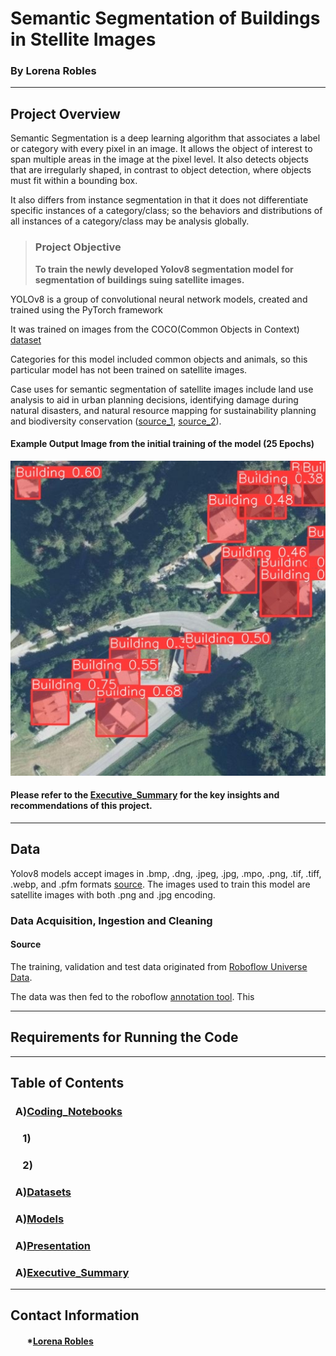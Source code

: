# Semantic Segmentation of Buildings in Stellite Images
### By Lorena Robles
---

## Project Overview

Semantic Segmentation is a deep learning algorithm that associates a label or category with every pixel in an image.
It allows the object of interest to span multiple areas in the image at the pixel level. It also detects objects that are irregularly shaped, in contrast to object detection, where objects must fit within a bounding box. 

It also differs from instance segmentation in that it does not differentiate specific instances of a category/class; so the behaviors and distributions of all instances of a category/class may be analysis globally. 

>### Project Objective
>
>**To train the newly developed Yolov8 segmentation model for segmentation of buildings suing satellite images.** 

YOLOv8 is a group of convolutional neural network models, created and trained using the PyTorch framework

It was trained on images from the COCO(Common Objects in Context) [dataset](https://tech.amikelive.com/node-718/what-object-categories-labels-are-in-coco-dataset/)

Categories for this model included common objects and animals, so this particular model has not been trained on satellite images. 

Case uses for semantic segmentation of satellite images include land use analysis to aid in urban planning decisions, identifying damage during natural disasters, and natural resource mapping for sustainability planning and biodiversity conservation ([source_1](https://keymakr.com/blog/semantic-segmentation-uses-and-applications/), [source_2](https://www.pnas.org/doi/10.1073/pnas.2109217118)).

#### Example Output Image from the initial training of the model (25 Epochs)
<img src="./Presentation/Presentation Images/Readme_Image (1).jpg"/>

#### Please refer to the [Executive_Summary](./Executive_Summary.md) for the key insights and recommendations of this project. 
---

## Data
Yolov8 models accept images in .bmp, .dng, .jpeg, .jpg, .mpo, .png, .tif, .tiff, .webp, and .pfm formats [source](https://docs.ultralytics.com/modes/predict/#images). The images used to train this model are satellite images with both .png and .jpg encoding. 

### Data Acquisition, Ingestion and Cleaning 

#### Source
The training, validation and test data originated from [Roboflow Universe Data](https://universe.roboflow.com/roboflow-universe-projects/buildings-instance-segmentation/dataset/2). 

The data was then fed to the roboflow [annotation tool](https://roboflow.com/annotate). This 

---
## Requirements for Running the Code


---
## Table of Contents
### &nbsp;&nbsp;A)[Coding_Notebooks]()
### &nbsp;&nbsp;&nbsp;&nbsp;&nbsp;1)[]()
### &nbsp;&nbsp;&nbsp;&nbsp;&nbsp;2)[]()
### &nbsp;&nbsp;A)[Datasets]()
### &nbsp;&nbsp;A)[Models]() 
### &nbsp;&nbsp;A)[Presentation]() 
### &nbsp;&nbsp;A)[Executive_Summary]()
---
## Contact Information

#### &nbsp;&nbsp;&nbsp;&nbsp;&nbsp;&nbsp;&nbsp;&nbsp;*[Lorena Robles](https://www.linkedin.com/in/lroblesm/)